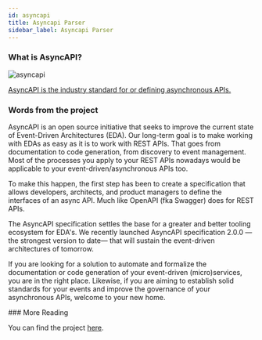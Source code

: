 ```yaml
---
id: asyncapi
title: Asyncapi Parser
sidebar_label: Asyncapi Parser
---
```


### What is AsyncAPI?

![asyncapi](/img/docs/parsers/asyncapi-example.png 'asyncapi Example')

[AsyncAPI is the industry standard for or defining asynchronous APIs.](https://www.asyncapi.com/)

### Words from the project

AsyncAPI is an open source initiative that seeks to improve the current state of Event-Driven Architectures (EDA). Our long-term goal is to make working with EDAs as easy as it is to work with REST APIs. That goes from documentation to code generation, from discovery to event management. Most of the processes you apply to your REST APIs nowadays would be applicable to your event-driven/asynchronous APIs too.

To make this happen, the first step has been to create a specification that allows developers, architects, and product managers to define the interfaces of an async API. Much like OpenAPI (fka Swagger) does for REST APIs.

The AsyncAPI specification settles the base for a greater and better tooling ecosystem for EDA's. We recently launched AsyncAPI specification 2.0.0 —the strongest version to date— that will sustain the event-driven architectures of tomorrow.

If you are looking for a solution to automate and formalize the documentation or code generation of your event-driven (micro)services, you are in the right place. Likewise, if you are aiming to establish solid standards for your events and improve the governance of your asynchronous APIs, welcome to your new home.

### More Reading

You can find the project [here](https://www.asyncapi.com/).
